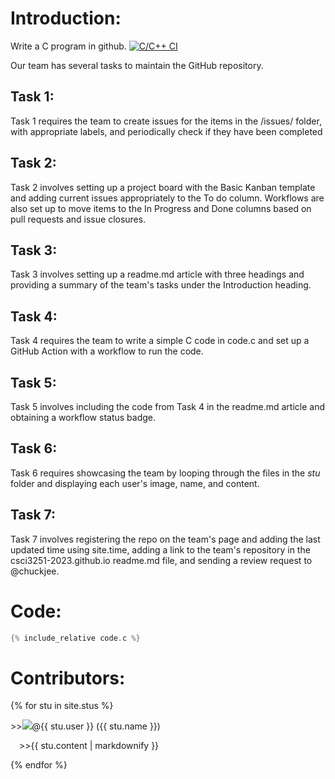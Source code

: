 # Introduction:

Write a C program in github.
[![C/C++ CI](https://github.com/csci3251-2023/project-team-l/actions/workflows/c-cpp.yml/badge.svg)](https://github.com/csci3251-2023/project-team-l/actions/workflows/c-cpp.yml)

Our team has several tasks to maintain the GitHub repository. 
## Task 1:
Task 1 requires the team to create issues for the items in the /issues/ folder, with appropriate labels, and periodically check if they have been completed
## Task 2:
Task 2 involves setting up a project board with the Basic Kanban template and adding current issues appropriately to the To do column. Workflows are also set up to move items to the In Progress and Done columns based on pull requests and issue closures.
## Task 3:
Task 3 involves setting up a readme.md article with three headings and providing a summary of the team's tasks under the Introduction heading.
## Task 4:
Task 4 requires the team to write a simple C code in code.c and set up a GitHub Action with a workflow to run the code.
## Task 5:
Task 5 involves including the code from Task 4 in the readme.md article and obtaining a workflow status badge.
## Task 6:
Task 6 requires showcasing the team by looping through the files in the _stu_ folder and displaying each user's image, name, and content.
## Task 7:
Task 7 involves registering the repo on the team's page and adding the last updated time using site.time, adding a link to the team's repository in the csci3251-2023.github.io readme.md file, and sending a review request to @chuckjee.

# Code:

```c
{% include_relative code.c %}
```

# Contributors:
{% for stu in site.stus %}
  <p>>><img src="{{stu.image}}">@{{ stu.user }} ({{ stu.name }})</p>
  <p>&emsp;>>{{ stu.content | markdownify }}</p>
{% endfor %}
